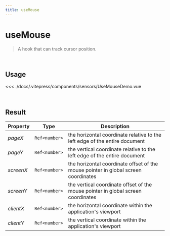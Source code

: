 ```yaml
---
title: useMouse
---
```


# useMouse

> A hook that can track cursor position.

<br />

## Usage

<script>
import UseMouseDemo from '../.vitepress/components/sensors/UseMouseDemo.vue'

export default {
  components: {
    UseMouseDemo
  }
}
</script>
<div id="UseMouseDemo" class="container">
  <UseMouseDemo />
</div>

<<< ./docs/.vitepress/components/sensors/UseMouseDemo.vue

<br />

## Result

| Property  | Type          | Description                                                                        |
| --------- | ------------- | ---------------------------------------------------------------------------------- |
| _pageX_   | `Ref<number>` | the horizontal coordinate relative to the left edge of the entire document         |
| _pageY_   | `Ref<number>` | the vertical coordinate relative to the left edge of the entire document           |
| _screenX_ | `Ref<number>` | the horizontal coordinate offset of the mouse pointer in global screen coordinates |
| _screenY_ | `Ref<number>` | the vertical coordinate offset of the mouse pointer in global screen coordinates   |
| _clientX_ | `Ref<number>` | the horizontal coordinate within the application's viewport                        |
| _clientY_ | `Ref<number>` | the vertical coordinate within the application's viewport                          |
